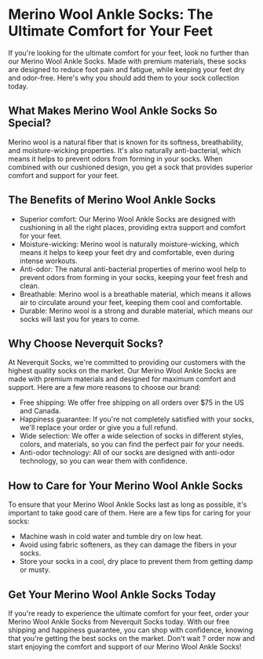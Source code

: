 # Merino Wool Ankle Socks: The Ultimate Comfort for Your Feet

If you're looking for the ultimate comfort for your feet, look no further than our Merino Wool Ankle Socks. Made with premium materials, these socks are designed to reduce foot pain and fatigue, while keeping your feet dry and odor-free. Here's why you should add them to your sock collection today.

## What Makes Merino Wool Ankle Socks So Special?

Merino wool is a natural fiber that is known for its softness, breathability, and moisture-wicking properties. It's also naturally anti-bacterial, which means it helps to prevent odors from forming in your socks. When combined with our cushioned design, you get a sock that provides superior comfort and support for your feet.

## The Benefits of Merino Wool Ankle Socks

- Superior comfort: Our Merino Wool Ankle Socks are designed with cushioning in all the right places, providing extra support and comfort for your feet.
- Moisture-wicking: Merino wool is naturally moisture-wicking, which means it helps to keep your feet dry and comfortable, even during intense workouts.
- Anti-odor: The natural anti-bacterial properties of merino wool help to prevent odors from forming in your socks, keeping your feet fresh and clean.
- Breathable: Merino wool is a breathable material, which means it allows air to circulate around your feet, keeping them cool and comfortable.
- Durable: Merino wool is a strong and durable material, which means our socks will last you for years to come.

## Why Choose Neverquit Socks?

At Neverquit Socks, we're committed to providing our customers with the highest quality socks on the market. Our Merino Wool Ankle Socks are made with premium materials and designed for maximum comfort and support. Here are a few more reasons to choose our brand:

- Free shipping: We offer free shipping on all orders over $75 in the US and Canada.
- Happiness guarantee: If you're not completely satisfied with your socks, we'll replace your order or give you a full refund.
- Wide selection: We offer a wide selection of socks in different styles, colors, and materials, so you can find the perfect pair for your needs.
- Anti-odor technology: All of our socks are designed with anti-odor technology, so you can wear them with confidence.

## How to Care for Your Merino Wool Ankle Socks

To ensure that your Merino Wool Ankle Socks last as long as possible, it's important to take good care of them. Here are a few tips for caring for your socks:

- Machine wash in cold water and tumble dry on low heat.
- Avoid using fabric softeners, as they can damage the fibers in your socks.
- Store your socks in a cool, dry place to prevent them from getting damp or musty.

## Get Your Merino Wool Ankle Socks Today

If you're ready to experience the ultimate comfort for your feet, order your Merino Wool Ankle Socks from Neverquit Socks today. With our free shipping and happiness guarantee, you can shop with confidence, knowing that you're getting the best socks on the market. Don't wait ? order now and start enjoying the comfort and support of our Merino Wool Ankle Socks!